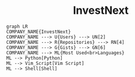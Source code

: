 <h1 align="center">InvestNext</h1>

```mermaid
graph LR
COMPANY_NAME{InvestNext}
COMPANY_NAME ---> U{Users} ---> UN[2]
COMPANY_NAME ---> R{Repositories} ---> RN[4]
COMPANY_NAME ---> G{Gists} ---> GN[6]
COMPANY_NAME ---> ML{Most Used<br>Languages}
ML --> Python[Python]
ML --> Vim_Script[Vim Script]
ML --> Shell[Shell]
```
